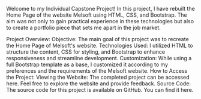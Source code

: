 Welcome to my Individual Capstone Project! In this project, I have rebuilt the Home Page of the website Melsoft using HTML, CSS, and Bootstrap. The aim was not only to gain practical experience in these technologies but also to create a portfolio piece that sets me apart in the job market.

Project Overview:
Objective: The main goal of this project was to recreate the Home Page of Melsoft's website.
Technologies Used: I utilized HTML to structure the content, CSS for styling, and Bootstrap to enhance responsiveness and streamline development.
Customization: While using a full Bootstrap template as a base, I customized it according to my preferences and the requirements of the Melsoft website.
How to Access the Project:
Viewing the Website: The completed project can be accessed here. Feel free to explore the website and provide feedback.
Source Code: The source code for this project is available on GitHub. You can find it here.
